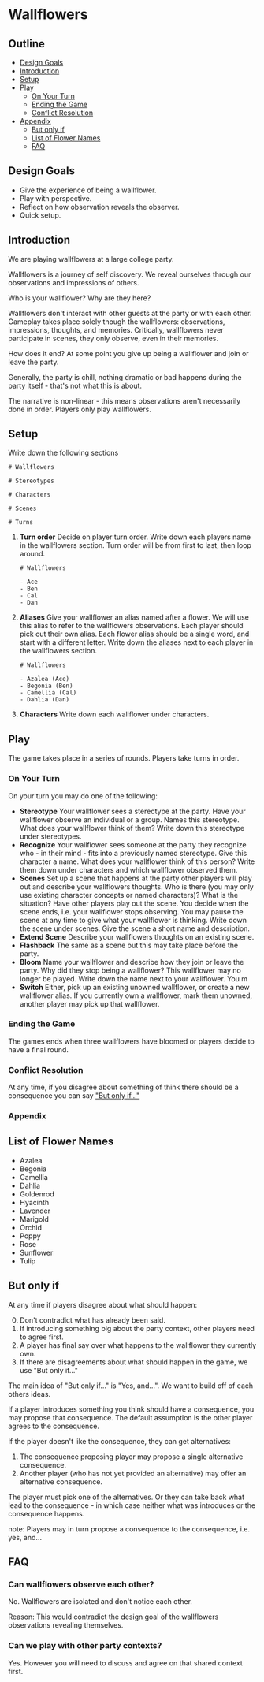 # Wallflowers

## Outline

- [Design Goals](#design-goals)
- [Introduction](#introduction)
- [Setup](#setup)
- [Play](#play)
    - [On Your Turn](#on-your-turn)
    - [Ending the Game](#ending-the-game)
    - [Conflict Resolution](#conflict-resolution)
- [Appendix](#appendix)
    - [But only if](#but-only-if)
    - [List of Flower Names](#list-of-flower-names)
    - [FAQ](#faq)

## Design Goals

- Give the experience of being a wallflower.
- Play with perspective.
- Reflect on how observation reveals the observer.
- Quick setup.

## Introduction

We are playing wallflowers at a large college party.

Wallflowers is a journey of self discovery. We reveal ourselves through our observations and impressions of others.

Who is your wallflower? Why are they here?

Wallflowers don't interact with other guests at the party or with each other. Gameplay takes place solely though the wallflowers: observations, impressions, thoughts, and memories. Critically, wallflowers never participate in scenes, they only observe, even in their memories.

How does it end? At some point you give up being a wallflower and join or leave the party.

Generally, the party is chill, nothing dramatic or bad happens during the party itself - that's not what this is about.

The narrative is non-linear - this means observations aren't necessarily done in order. Players only play wallflowers.

## Setup

Write down the following sections

```text
# Wallflowers

# Stereotypes

# Characters

# Scenes

# Turns
```

1. __Turn order__ Decide on player turn order. Write down each players name in the wallflowers section. Turn order will be from first to last, then loop around.  

    ```text
    # Wallflowers

    - Ace
    - Ben
    - Cal
    - Dan

    ```

2. __Aliases__ Give your wallflower an alias named after a flower. We will use this alias to refer to the wallflowers observations. Each player should pick out their own alias. Each flower alias should be a single word, and start with a different letter. Write down the aliases next to each player in the wallflowers section.

    ```text
    # Wallflowers

    - Azalea (Ace)
    - Begonia (Ben)
    - Camellia (Cal)
    - Dahlia (Dan)

    ```

3. __Characters__ Write down each wallflower under characters.

## Play

The game takes place in a series of rounds. Players take turns in order.

### On Your Turn

On your turn you may do one of the following:

- __Stereotype__ Your wallflower sees a stereotype at the party. Have your wallflower observe an individual or a group. Names this stereotype. What does your wallflower think of them? Write down this stereotype under stereotypes.
- __Recognize__ Your wallflower sees someone at the party they recognize who - in their mind - fits into a previously named stereotype. Give this character a name. What does your wallflower think of this person?  Write them down under characters and which wallflower observed them.
- __Scenes__ Set up a scene that happens at the party other players will play out and describe your wallflowers thoughts. Who is there (you may only use existing character concepts or named characters)? What is the situation? Have other players play out the scene. You decide when the scene ends, i.e. your wallflower stops observing. You may pause the scene at any time to give what your wallflower is thinking. Write down the scene under scenes. Give the scene a short name and description.
- __Extend Scene__ Describe your wallflowers thoughts on an existing scene.
- __Flashback__ The same as a scene but this may take place before the party.
- __Bloom__ Name your wallflower and describe how they join or leave the party. Why did they stop being a wallflower? This wallflower may no longer be played. Write down the name next to your wallflower. You m
- __Switch__ Either, pick up an existing unowned wallflower, or create a new wallflower alias. If you currently own a wallflower, mark them unowned, another player may pick up that wallflower.


### Ending the Game

The games ends when three wallflowers have bloomed or players decide to have a final round.

### Conflict Resolution

At any time, if you disagree about something of think there should be a consequence you can say ["But only if..."](#but-only-if)


### Appendix

## List of Flower Names

- Azalea
- Begonia
- Camellia
- Dahlia
- Goldenrod
- Hyacinth
- Lavender
- Marigold
- Orchid
- Poppy
- Rose
- Sunflower
- Tulip

## But only if

At any time if players disagree about what should happen:

0. Don't contradict what has already been said.
1. If introducing something big about the party context, other players need to agree first.
2. A player has final say over what happens to the wallflower they currently own.
3. If there are disagreements about what should happen in the game, we use "But only if..."

The main idea of "But only if..." is "Yes, and...". We want to build off of each others ideas.

If a player introduces something you think should have a consequence, you may propose that consequence. The default assumption is the other player agrees to the consequence.

If the player doesn't like the consequence, they can get alternatives:

1. The consequence proposing player may propose a single alternative consequence.
2. Another player (who has not yet provided an alternative) may offer an alternative consequence.

The player must pick one of the alternatives. Or they can take back what lead to the consequence - in which case neither what was introduces or the consequence happens.

note: Players may in turn propose a consequence to the consequence, i.e. yes, and...

## FAQ

### Can wallflowers observe each other?

No. Wallflowers are isolated and don't notice each other.

Reason: This would contradict the design goal of the wallflowers observations revealing themselves.

### Can we play with other party contexts?

Yes. However you will need to discuss and agree on that shared context first.